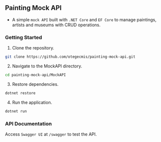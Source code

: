 ## Painting Mock API

- A simple `mock API` built with `.NET Core` and `EF Core` to manage paintings, artists and museums with CRUD operations.

### Getting Started

1. Clone the repository.
```sh
git clone https://github.com/otegecmis/painting-mock-api.git
```

2. Navigate to the MockAPI directory.
```sh
cd painting-mock-api/MockAPI
```

3. Restore dependencies.
```sh
dotnet restore
```

4. Run the application.
```sh
dotnet run
```

### API Documentation

Access `Swagger UI` at `/swagger` to test the API.
